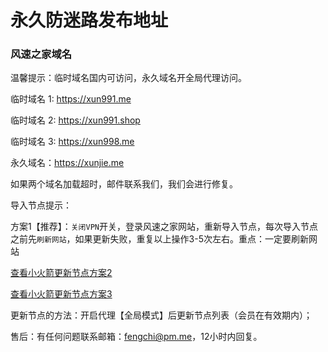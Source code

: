 # 永久防迷路发布地址

### 风速之家域名

温馨提示：临时域名国内可访问，永久域名开全局代理访问。

临时域名 1: https://xun991.me

临时域名 2: https://xun991.shop

临时域名 3: https://xun998.me

永久域名：https://xunjie.me

如果两个域名加载超时，邮件联系我们，我们会进行修复。

导入节点提示：

方案1【推荐】：`关闭VPN`开关，登录风速之家网站，重新导入节点，每次导入节点之前先`刷新网站`，如果更新失败，重复以上操作3-5次左右。重点：一定要刷新网站

[查看小火箭更新节点方案2](https://i.ibb.co/hL1js6J/shadowrocket-1.png)

[查看小火箭更新节点方案3](https://i.ibb.co/nQFjnRz/shadowrocket.png)


更新节点的方法：开启代理【全局模式】后更新节点列表（会员在有效期内）；

售后：有任何问题联系邮箱：fengchi@pm.me，12小时内回复。
